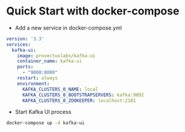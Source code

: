 # Quick Start with docker-compose

* Add a new service in docker-compose.yml

```yaml
version: '3.3'
services:
  kafka-ui:
    image: provectuslabs/kafka-ui
    container_name: kafka-ui
    ports:
      - "9000:8080"
    restart: always
    environment:
      KAFKA_CLUSTERS_0_NAME: local
      KAFKA_CLUSTERS_0_BOOTSTRAPSERVERS: kafka:9092
      KAFKA_CLUSTERS_0_ZOOKEEPER: localhost:2181
```
   
  
* Start Kafka UI process

```bash
docker-compose up -d kafka-ui
```
